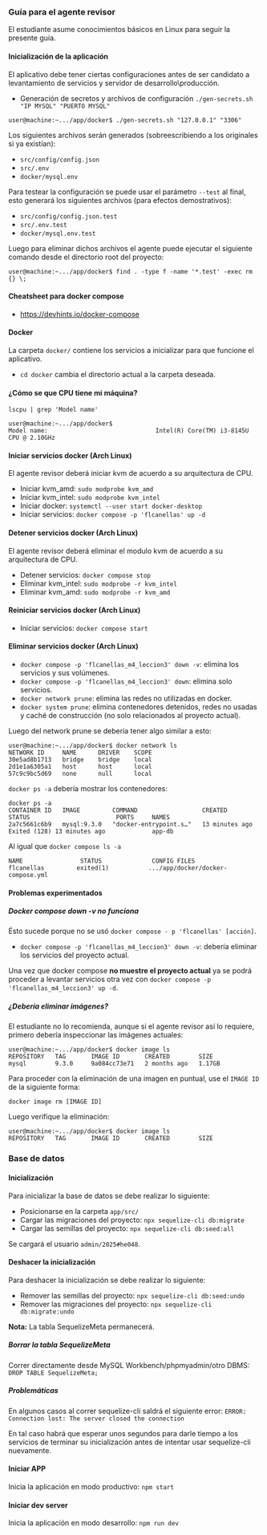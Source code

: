 ### Guía para el agente revisor
El estudiante asume conocimientos básicos en Linux para seguir la presente guía.

#### Inicialización de la aplicación
El aplicativo debe tener ciertas configuraciones antes de ser candidato a levantamiento de servicios y servidor de desarrollo\producción.
- Generación de secretos y archivos de configuración `./gen-secrets.sh "IP MYSQL" "PUERTO MYSQL"`

```
user@machine:~.../app/docker$ ./gen-secrets.sh "127.0.0.1" "3306"
```

Los siguientes archivos serán generados (sobreescribiendo a los originales si ya existían):
- `src/config/config.json`
- `src/.env`
- `docker/mysql.env`

Para testear la configuración se puede usar el parámetro `--test` al final, esto generará los siguientes archivos (para efectos demostrativos):
- `src/config/config.json.test`
- `src/.env.test`
- `docker/mysql.env.test`

Luego para eliminar dichos archivos el agente puede ejecutar el siguiente comando desde el directorio root del proyecto:

```
user@machine:~.../app/docker$ find . -type f -name '*.test' -exec rm {} \;
```

#### Cheatsheet para docker compose
- https://devhints.io/docker-compose

#### Docker
La carpeta `docker/` contiene los servicios a inicializar para que funcione el aplicativo.
- `cd docker` cambia el directorio actual a la carpeta deseada.

#### ¿Cómo se que CPU tiene mi máquina?

`lscpu | grep 'Model name'`

```
user@machine:~.../app/docker$
Model name:                              Intel(R) Core(TM) i3-8145U CPU @ 2.10GHz
```

#### Iniciar servicios docker (Arch Linux)
El agente revisor deberá iniciar kvm de acuerdo a su arquitectura de CPU.
- Iniciar kvm_amd: `sudo modprobe kvm_amd`
- Iniciar kvm_intel: `sudo modprobe kvm_intel`
- Iniciar docker: `systemctl --user start docker-desktop`
- Iniciar servicios: `docker compose -p 'flcanellas' up -d`

#### Detener servicios docker (Arch Linux)
El agente revisor deberá eliminar el modulo kvm de acuerdo a su arquitectura de CPU.
- Detener servicios: `docker compose stop`
- Eliminar kvm_intel: `sudo modprobe -r kvm_intel`
- Eliminar kvm_amd: `sudo modprobe -r kvm_amd`

#### Reiniciar servicios docker (Arch Linux)
- Iniciar servicios: `docker compose start`

#### Eliminar servicios docker (Arch Linux)
- `docker compose -p 'flcanellas_m4_leccion3' down -v`: elimina los servicios y sus volúmenes.
- `docker compose -p 'flcanellas_m4_leccion3' down`: elimina solo servicios.
- `docker network prune`: elimina las redes no utilizadas en docker.
- `docker system prune`: elimina contenedores detenidos, redes no usadas y caché de construcción (no solo relacionados al proyecto actual).

Luego del network prune se debería tener algo similar a esto:

```
user@machine:~.../app/docker$ docker network ls
NETWORK ID     NAME      DRIVER    SCOPE
30e5ad8b1713   bridge    bridge    local
2d1e1a6305a1   host      host      local
57c9c9bc5d69   none      null      local
```

`docker ps -a` debería mostrar los contenedores:

```
docker ps -a
CONTAINER ID   IMAGE         COMMAND                  CREATED          STATUS                        PORTS     NAMES
2a7c5661c6b9   mysql:9.3.0   "docker-entrypoint.s…"   13 minutes ago   Exited (128) 13 minutes ago             app-db
```

Al igual que `docker compose ls -a`

```
NAME                STATUS              CONFIG FILES
flcanellas         exited(1)           .../app/docker/docker-compose.yml
```

#### Problemas experimentados

##### Docker compose down -v no funciona
Ésto sucede porque no se usó `docker compose - p 'flcanellas' [acción]`.
- `docker compose -p 'flcanellas_m4_leccion3' down -v`: debería eliminar los servicios del proyecto actual.

Una vez que docker compose **no muestre el proyecto actual** ya se podrá proceder a levantar servicios otra vez con `docker compose -p 'flcanellas_m4_leccion3' up -d`.

##### ¿Debería eliminar imágenes?
El estudiante no lo recomienda, aunque si el agente revisor así lo requiere, primero debería inspeccionar las imágenes actuales:

```
user@machine:~.../app/docker$ docker image ls
REPOSITORY   TAG       IMAGE ID       CREATED        SIZE
mysql        9.3.0     9a084cc73e71   2 months ago   1.17GB
```

Para proceder con la eliminación de una imagen en puntual, use el `IMAGE ID` de la siguiente forma:

`docker image rm [IMAGE ID]`

Luego verifique la eliminación:

```
user@machine:~.../app/docker$ docker image ls
REPOSITORY   TAG       IMAGE ID       CREATED        SIZE
```

### Base de datos

#### Inicialización
Para inicializar la base de datos se debe realizar lo siguiente:
- Posicionarse en la carpeta `app/src/`
- Cargar las migraciones del proyecto: `npx sequelize-cli db:migrate`
- Cargar las semillas del proyecto: `npx sequelize-cli db:seed:all`

Se cargará el usuario `admin/2025#he048`.

#### Deshacer la inicialización
Para deshacer la inicialización se debe realizar lo siguiente:
- Remover las semillas del proyecto: `npx sequelize-cli db:seed:undo`
- Remover las migraciones del proyecto: `npx sequelize-cli db:migrate:undo`

**Nota:** La tabla SequelizeMeta permanecerá.

##### Borrar la tabla SequelizeMeta
Correr directamente desde MySQL Workbench/phpmyadmin/otro DBMS: `DROP TABLE SequelizeMeta;`

##### Problemáticas
En algunos casos al correr sequelize-cli saldrá el siguiente error:
`ERROR: Connection lost: The server closed the connection`

En tal caso habrá que esperar unos segundos para darle tiempo a los servicios de terminar su inicialización antes de intentar usar sequelize-cli nuevamente.

#### Iniciar APP
Inicia la aplicación en modo productivo: `npm start`

#### Iniciar dev server
Inicia la aplicación en modo desarrollo: `npm run dev`